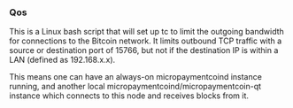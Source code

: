### Qos ###

This is a Linux bash script that will set up tc to limit the outgoing bandwidth for connections to the Bitcoin network. It limits outbound TCP traffic with a source or destination port of 15766, but not if the destination IP is within a LAN (defined as 192.168.x.x).

This means one can have an always-on micropaymentcoind instance running, and another local micropaymentcoind/micropaymentcoin-qt instance which connects to this node and receives blocks from it.
